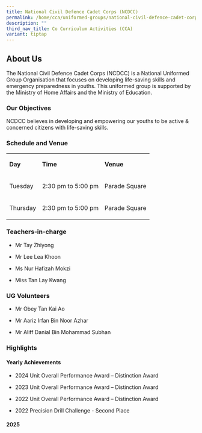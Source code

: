 ```yaml
---
title: National Civil Defence Cadet Corps (NCDCC)
permalink: /home/cca/uniformed-groups/national-civil-defence-cadet-corps-ncdcc/
description: ""
third_nav_title: Co Curriculum Activities (CCA)
variant: tiptap
---
```

<h2>About Us</h2>
<p>The National Civil Defence Cadet Corps (NCDCC) is a National Uniformed
Group Organisation that focuses on developing life-saving skills and emergency
preparedness in youths. This uniformed group is supported by the Ministry
of Home Affairs and the Ministry of Education.</p>
<h3>Our Objectives</h3>
<p>NCDCC believes in developing and empowering our youths to be active &amp;
concerned citizens with life-saving skills.</p>
<h3>Schedule and Venue</h3>
<table style="minWidth: 75px">
<colgroup>
<col>
<col>
<col>
</colgroup>
<tbody>
<tr>
<td rowspan="1" colspan="1">
<p><strong>Day</strong>
</p>
</td>
<td rowspan="1" colspan="1">
<p><strong>Time</strong>
</p>
</td>
<td rowspan="1" colspan="1">
<p><strong>Venue</strong>
</p>
</td>
</tr>
<tr>
<td rowspan="1" colspan="1">
<p>Tuesday</p>
</td>
<td rowspan="1" colspan="1">
<p>2:30 pm to 5:00 pm</p>
</td>
<td rowspan="1" colspan="1">
<p>Parade Square</p>
</td>
</tr>
<tr>
<td rowspan="1" colspan="1">
<p>Thursday</p>
</td>
<td rowspan="1" colspan="1">
<p>2:30 pm to 5:00 pm</p>
</td>
<td rowspan="1" colspan="1">
<p>Parade Square</p>
</td>
</tr>
</tbody>
</table>
<h3>Teachers-in-charge</h3>
<ul data-tight="true" class="tight">
<li>
<p>Mr Tay Zhiyong</p>
</li>
<li>
<p>Mr Lee Lea Khoon</p>
</li>
<li>
<p>Ms Nur Hafizah Mokzi</p>
</li>
<li>
<p>Miss Tan Lay Kwang</p>
</li>
</ul>
<h3>UG Volunteers</h3>
<ul data-tight="true" class="tight">
<li>
<p>Mr Obey Tan Kai Ao</p>
</li>
<li>
<p>Mr Aariz Irfan Bin Noor Azhar</p>
</li>
<li>
<p>Mr Aliff Danial Bin Mohammad Subhan</p>
</li>
</ul>
<h3>Highlights</h3>
<h4>Yearly Achievements</h4>
<ul data-tight="true" class="tight">
<li>
<p>2024 Unit Overall Performance Award – Distinction Award</p>
</li>
<li>
<p>2023 Unit Overall Performance Award – Distinction Award</p>
</li>
<li>
<p>2022 Unit Overall Performance Award – Distinction Award</p>
</li>
<li>
<p>2022 Precision Drill Challenge - Second Place</p>
</li>
</ul>
<p></p>
<h4>2025</h4>
<p></p>